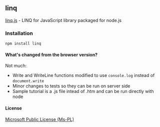## linq
[linq.js](http://linqjs.codeplex.com/) - LINQ for JavaScript library packaged for node.js

### Installation

    npm install linq

#### What's changed from the browser version?

Not much:

* Write and WriteLine functions modified to use `console.log` instead of `document.write`
* Minor changes to tests so they can be run on server side
* Sample tutorial is a .js file intead of .htm and can be run directly with node

#### License

[Microsoft Public License (Ms-PL)](https://github.com/mihaifm/linq)